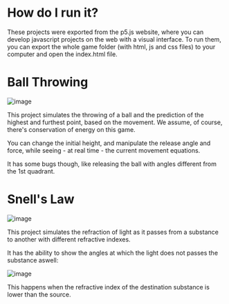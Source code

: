 # How do I run it?
These projects were exported from the p5.js website, where you can develop javascript projects on the web with a visual interface. To run them, you can export the whole game folder (with html, js and css files) to your computer and open the index.html file.

# Ball Throwing

![image](https://github.com/alexaoliveira2000/p5js/assets/77057098/4b9472ec-2f38-40a5-91dc-9c3068de287e)

This project simulates the throwing of a ball and the prediction of the highest and furthest point, based on the movement. We assume, of course, there's conservation of energy on this game.

You can change the initial height, and manipulate the release angle and force, while seeing - at real time - the current movement equations.

It has some bugs though, like releasing the ball with angles different from the 1st quadrant.

# Snell's Law

![image](https://github.com/alexaoliveira2000/p5js/assets/77057098/f0d99a05-24a8-4f62-b139-80843859db12)

This project simulates the refraction of light as it passes from a substance to another with different refractive indexes.

It has the ability to show the angles at which the light does not passes the substance aswell:

![image](https://github.com/alexaoliveira2000/p5js/assets/77057098/56371c0b-b730-4e76-86ec-47881673ecaa)

This happens when the refractive index of the destination substance is lower than the source.
